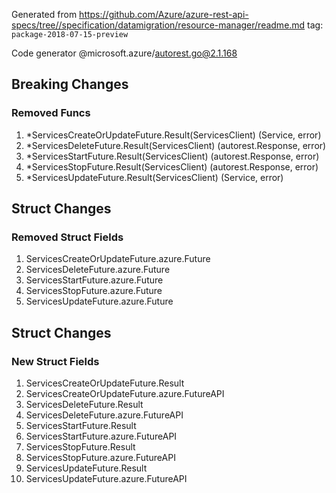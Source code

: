 Generated from https://github.com/Azure/azure-rest-api-specs/tree//specification/datamigration/resource-manager/readme.md tag: `package-2018-07-15-preview`

Code generator @microsoft.azure/autorest.go@2.1.168

## Breaking Changes

### Removed Funcs

1. *ServicesCreateOrUpdateFuture.Result(ServicesClient) (Service, error)
1. *ServicesDeleteFuture.Result(ServicesClient) (autorest.Response, error)
1. *ServicesStartFuture.Result(ServicesClient) (autorest.Response, error)
1. *ServicesStopFuture.Result(ServicesClient) (autorest.Response, error)
1. *ServicesUpdateFuture.Result(ServicesClient) (Service, error)

## Struct Changes

### Removed Struct Fields

1. ServicesCreateOrUpdateFuture.azure.Future
1. ServicesDeleteFuture.azure.Future
1. ServicesStartFuture.azure.Future
1. ServicesStopFuture.azure.Future
1. ServicesUpdateFuture.azure.Future

## Struct Changes

### New Struct Fields

1. ServicesCreateOrUpdateFuture.Result
1. ServicesCreateOrUpdateFuture.azure.FutureAPI
1. ServicesDeleteFuture.Result
1. ServicesDeleteFuture.azure.FutureAPI
1. ServicesStartFuture.Result
1. ServicesStartFuture.azure.FutureAPI
1. ServicesStopFuture.Result
1. ServicesStopFuture.azure.FutureAPI
1. ServicesUpdateFuture.Result
1. ServicesUpdateFuture.azure.FutureAPI
